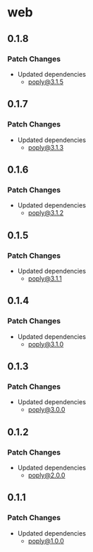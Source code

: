 # web

## 0.1.8

### Patch Changes

- Updated dependencies
  - poply@3.1.5

## 0.1.7

### Patch Changes

- Updated dependencies
  - poply@3.1.3

## 0.1.6

### Patch Changes

- Updated dependencies
  - poply@3.1.2

## 0.1.5

### Patch Changes

- Updated dependencies
  - poply@3.1.1

## 0.1.4

### Patch Changes

- Updated dependencies
  - poply@3.1.0

## 0.1.3

### Patch Changes

- Updated dependencies
  - poply@3.0.0

## 0.1.2

### Patch Changes

- Updated dependencies
  - poply@2.0.0

## 0.1.1

### Patch Changes

- Updated dependencies
  - poply@1.0.0
